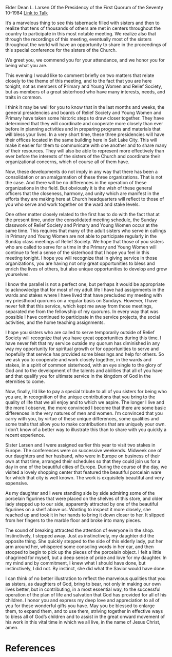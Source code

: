 Elder Dean L. Larsen
Of the Presidency of the First Quorum of the Seventy
10-1984
[Link to Talk](https://www.churchofjesuschrist.org/study/general-conference/1984/10/coordination-and-cooperation?lang=eng)

It’s a marvelous thing to see this tabernacle filled with sisters and then to realize that tens of thousands of others are met in centers throughout the country to participate in this most notable meeting. We realize also that through the recordings of this meeting, eventually most of the sisters throughout the world will have an opportunity to share in the proceedings of this special conference for the sisters of the Church.

We greet you, we commend you for your attendance, and we honor you for being what you are.

This evening I would like to comment briefly on two matters that relate closely to the theme of this meeting, and to the fact that you are here tonight, not as members of Primary and Young Women and Relief Society, but as members of a great sisterhood who have many interests, needs, and traits in common.

I think it may be well for you to know that in the last months and weeks, the general presidencies and boards of Relief Society and Young Women and Primary have taken some historic steps to draw closer together. They have determined that they will coordinate and cooperate more closely than ever before in planning activities and in preparing programs and materials that will bless your lives. In a very short time, these three presidencies will have their offices located in the same building here in Salt Lake City. This will make it easier for them to communicate with one another and to share many of their resources. They will also be able to represent more effectively than ever before the interests of the sisters of the Church and coordinate their organizational concerns, which of course all of them have.

Now, these developments do not imply in any way that there has been a consolidation or an amalgamation of these three organizations. That is not the case. And there will be no differences in the operation of these organizations in the field. But obviously it is the wish of these general officers that the closeness, harmony, and unity which are manifest in the efforts they are making here at Church headquarters will reflect to those of you who serve and work together on the ward and stake levels.

One other matter closely related to the first has to do with the fact that at the present time, under the consolidated meeting schedule, the Sunday classwork of Relief Society and Primary and Young Women occur at the same time. This requires that many of the adult sisters who serve in callings in Primary and Young Women are not able to participate regularly in the Sunday class meetings of Relief Society. We hope that those of you sisters who are called to serve for a time in the Primary and Young Women will continue to feel a sense of the sisterhood that I hope you feel in this meeting tonight. I hope you will recognize that in giving service in those organizations, you are having not only great opportunities to bless and enrich the lives of others, but also unique opportunities to develop and grow yourselves.

I know the parallel is not a perfect one, but perhaps it would be appropriate to acknowledge that for most of my adult life I have had assignments in the wards and stakes where I have lived that have precluded my meeting with my priesthood quorums on a regular basis on Sundays. However, I have never felt that this service, which kept me away from those meetings, separated me from the fellowship of my quorums. In every way that was possible I have continued to participate in the service projects, the social activities, and the home teaching assignments.

I hope you sisters who are called to serve temporarily outside of Relief Society will recognize that you have great opportunities during this time. I have never felt that my service outside my quorum has diminished in any way my opportunity for spiritual growth or for opportunities to serve and hopefully that service has provided some blessings and help for others. So we ask you to cooperate and work closely together, in the wards and stakes, in a spirit of common sisterhood, with an eye single to the glory of God and to the development of the talents and abilities that all of you have and that qualify you for ultimate service in the kingdom of God in the eternities to come.

Now, finally, I’d like to pay a special tribute to all of you sisters for being who you are, in recognition of the unique contributions that you bring to the quality of life that we all enjoy and to which we aspire. The longer I live and the more I observe, the more convinced I become that there are some basic differences in the very natures of men and women. I’m convinced that you carry with you, by virtue of these unique differences, some qualities and some traits that allow you to make contributions that are uniquely your own. I don’t know of a better way to illustrate this than to share with you quickly a recent experience.

Sister Larsen and I were assigned earlier this year to visit two stakes in Europe. The conferences were on successive weekends. Midweek one of our daughters and her husband, who were in Europe on business of their own at that time, arranged their schedules so that they could join us for a day in one of the beautiful cities of Europe. During the course of the day, we visited a lovely shopping center that featured the beautiful porcelain ware for which that city is well known. The work is exquisitely beautiful and very expensive.

As my daughter and I were standing side by side admiring some of the porcelain figurines that were placed on the shelves of this store, and older lady stepped up to our side, apparently attracted by one of the beautiful figurines on a shelf above us. Wanting to inspect it more closely, she reached up and took it in her hands to bring it down closer to her. It slipped from her fingers to the marble floor and broke into many pieces.

The sound of breaking attracted the attention of everyone in the shop. Instinctively, I stepped away. Just as instinctively, my daughter did the opposite thing. She quickly stepped to the side of this elderly lady, put her arm around her, whispered some consoling words in her ear, and then stooped to begin to pick up the pieces of the porcelain object. I felt a little chagrined for myself, but a deep sense of pride and love for my daughter. In my mind and by commitment, I knew what I should have done, but instinctively, I did not. By instinct, she did what the Savior would have done.

I can think of no better illustration to reflect the marvelous qualities that you as sisters, as daughters of God, bring to bear, not only in making our own lives better, but in contributing, in a most essential way, to the successful operation of the plan of life and salvation that God has provided for all of his children. I honor you and express my deep love and appreciation to all of you for these wonderful gifts you have. May you be blessed to enlarge them, to expand them, and to use them, striving together in effective ways to bless all of God’s children and to assist in the great onward movement of his work in this vital time in which we all live, in the name of Jesus Christ, amen.

# References
